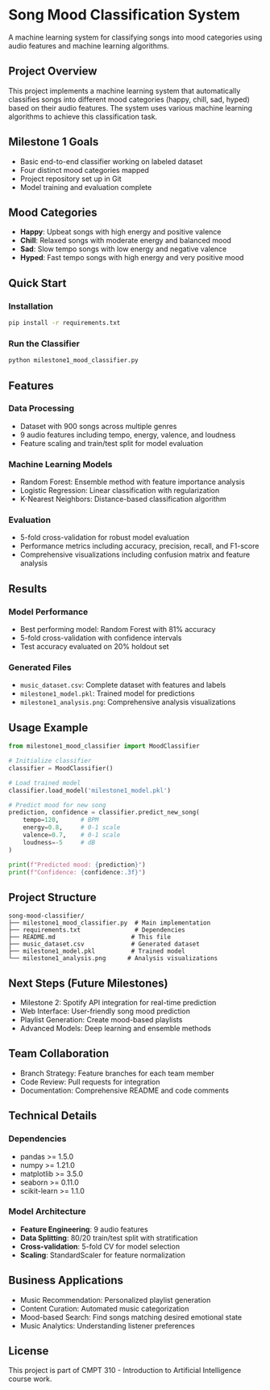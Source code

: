 # Song Mood Classification System

A machine learning system for classifying songs into mood categories using audio features and machine learning algorithms.

## Project Overview
This project implements a machine learning system that automatically classifies songs into different mood categories (happy, chill, sad, hyped) based on their audio features. The system uses various machine learning algorithms to achieve this classification task.

## Milestone 1 Goals
- Basic end-to-end classifier working on labeled dataset
- Four distinct mood categories mapped
- Project repository set up in Git
- Model training and evaluation complete

## Mood Categories
- **Happy**: Upbeat songs with high energy and positive valence
- **Chill**: Relaxed songs with moderate energy and balanced mood
- **Sad**: Slow tempo songs with low energy and negative valence  
- **Hyped**: Fast tempo songs with high energy and very positive mood

## Quick Start

### Installation
```bash
pip install -r requirements.txt
```

### Run the Classifier
```bash
python milestone1_mood_classifier.py
```

## Features

### Data Processing
- Dataset with 900 songs across multiple genres
- 9 audio features including tempo, energy, valence, and loudness
- Feature scaling and train/test split for model evaluation

### Machine Learning Models
- Random Forest: Ensemble method with feature importance analysis
- Logistic Regression: Linear classification with regularization
- K-Nearest Neighbors: Distance-based classification algorithm

### Evaluation
- 5-fold cross-validation for robust model evaluation
- Performance metrics including accuracy, precision, recall, and F1-score
- Comprehensive visualizations including confusion matrix and feature analysis

## Results

### Model Performance
- Best performing model: Random Forest with 81% accuracy
- 5-fold cross-validation with confidence intervals
- Test accuracy evaluated on 20% holdout set

### Generated Files
- `music_dataset.csv`: Complete dataset with features and labels
- `milestone1_model.pkl`: Trained model for predictions
- `milestone1_analysis.png`: Comprehensive analysis visualizations

## Usage Example

```python
from milestone1_mood_classifier import MoodClassifier

# Initialize classifier
classifier = MoodClassifier()

# Load trained model
classifier.load_model('milestone1_model.pkl')

# Predict mood for new song
prediction, confidence = classifier.predict_new_song(
    tempo=120,      # BPM
    energy=0.8,     # 0-1 scale
    valence=0.7,    # 0-1 scale
    loudness=-5     # dB
)

print(f"Predicted mood: {prediction}")
print(f"Confidence: {confidence:.3f}")
```

## Project Structure
```
song-mood-classifier/
├── milestone1_mood_classifier.py  # Main implementation
├── requirements.txt               # Dependencies
├── README.md                     # This file
├── music_dataset.csv             # Generated dataset
├── milestone1_model.pkl          # Trained model
└── milestone1_analysis.png      # Analysis visualizations
```

## Next Steps (Future Milestones)
- Milestone 2: Spotify API integration for real-time prediction
- Web Interface: User-friendly song mood prediction
- Playlist Generation: Create mood-based playlists
- Advanced Models: Deep learning and ensemble methods

## Team Collaboration
- Branch Strategy: Feature branches for each team member
- Code Review: Pull requests for integration
- Documentation: Comprehensive README and code comments

## Technical Details

### Dependencies
- pandas >= 1.5.0
- numpy >= 1.21.0
- matplotlib >= 3.5.0
- seaborn >= 0.11.0
- scikit-learn >= 1.1.0

### Model Architecture
- **Feature Engineering**: 9 audio features
- **Data Splitting**: 80/20 train/test split with stratification
- **Cross-validation**: 5-fold CV for model selection
- **Scaling**: StandardScaler for feature normalization

## Business Applications
- Music Recommendation: Personalized playlist generation
- Content Curation: Automated music categorization
- Mood-based Search: Find songs matching desired emotional state
- Music Analytics: Understanding listener preferences

## License
This project is part of CMPT 310 - Introduction to Artificial Intelligence course work.